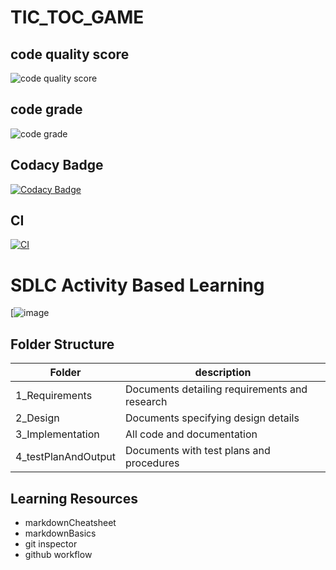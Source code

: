 # TIC_TOC_GAME

## code quality score

![code quality score](https://api.codiga.io/project/29870/score/svg)

## code grade

![code grade](https://api.codiga.io/project/29870/status/svg)

## Codacy Badge

[![Codacy Badge](https://app.codacy.com/project/badge/Grade/c6544e0117394e4e8cfa2e4fe83e9f53)](https://www.codacy.com/gh/charlie-25/M1_game_tic-toc/dashboard?utm_source=github.com&amp;utm_medium=referral&amp;utm_content=charlie-25/M1_game_tic-toc&amp;utm_campaign=Badge_Grade)

## CI

[![CI](https://github.com/charlie-25/M1_game_tic-toc/actions/workflows/main.yml/badge.svg)](https://github.com/charlie-25/M1_game_tic-toc/actions/workflows/main.yml)

# SDLC Activity Based Learning

[![image](https://user-images.githubusercontent.com/94218113/143090089-6793254c-7422-4c42-aeea-ae2de4a7805d.png)

## Folder Structure

| Folder | description | 
| ---------- | ----------- |
| 1_Requirements | Documents detailing requirements and research |
| 2_Design | Documents specifying design details |
| 3_Implementation | All code and documentation |
| 4_testPlanAndOutput | Documents with test plans and procedures |

## Learning Resources

- markdownCheatsheet
- markdownBasics
- git inspector
- github workflow
